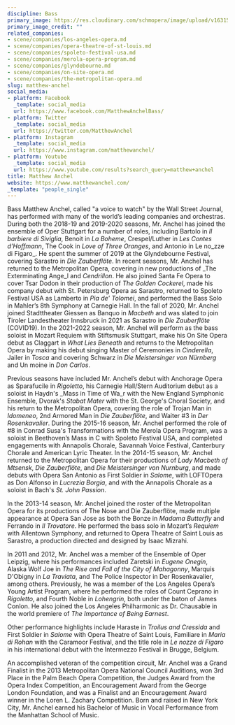 ```yaml
---
discipline: Bass
primary_image: https://res.cloudinary.com/schmopera/image/upload/v1631551637/media/2021/09/MatthewAnchel_vjsha4.jpg
primary_image_credit: ""
related_companies:
- scene/companies/los-angeles-opera.md
- scene/companies/opera-theatre-of-st-louis.md
- scene/companies/spoleto-festival-usa.md
- scene/companies/merola-opera-program.md
- scene/companies/glyndebourne.md
- scene/companies/on-site-opera.md
- scene/companies/the-metropolitan-opera.md
slug: matthew-anchel
social_media:
- platform: Facebook
  _template: social_media
  url: https://www.facebook.com/MatthewAnchelBass/
- platform: Twitter
  _template: social_media
  url: https://twitter.com/MatthewAnchel
- platform: Instagram
  _template: social_media
  url: https://www.instagram.com/matthewanchel/
- platform: Youtube
  _template: social_media
  url: https://www.youtube.com/results?search_query=matthew+anchel
title: Matthew Anchel
website: https://www.matthewanchel.com/
_template: "people_single"
---
```

Bass Matthew Anchel, called "a voice to watch" by the Wall Street Journal, has performed with many of the world’s leading companies and orchestras. During both the 2018-19 and 2019-2020 seasons, Mr. Anchel has joined the ensemble of Oper Stuttgart for a number of roles, including Bartolo in _Il barbiere di Siviglia_, Benoit in _La Boheme_, Crespel/Luther in _Les Contes d’Hoffmann_, The Cook in _Love of Three Oranges_, and Antonio in Le no_zze di Figaro_. He spent the summer of 2019 at the Glyndebourne Festival, covering Sarastro in _Die Zauberflöte_. In recent seasons, Mr. Anchel has returned to the Metropolitan Opera, covering in new productions of _The Exterminating Ange_l and _Cendrillon_. He also joined Santa Fe Opera to cover Tsar Dodon in their production of _The Golden Cockerel_, made his company debut with St. Petersburg Opera as Sarastro, returned to Spoleto Festival USA as Lamberto in _Pia de' Tolomei_, and performed the Bass Solo in Mahler’s 8th Symphony at Carnegie Hall. In the fall of 2020, Mr. Anchel joined Stadttheater Giessen as Banquo in _Macbeth_ and was slated to join Tiroler Landestheater Innsbruck in 2021 as Sarastro in _Die Zauberflöte_ (COVID19). In the 2021-2022 season, Mr. Anchel will perform as the bass soloist in Mozart Requiem with Stiftsmusik Stuttgart, make his On Site Opera debut as Claggart in _What Lies Beneath_ and returns to the Metropolitan Opera by making his debut singing Master of Ceremonies in _Cinderella_, Jailer in _Tosca_ and covering Schwarz in _Die Meistersinger von Nürnberg_ and Un moine in _Don Carlos_.

Previous seasons have included Mr. Anchel’s debut with Anchorage Opera as Sparafucile in _Rigoletto_, his Carnegie Hall/Stern Auditorium debut as a soloist in Haydn's _Mass in Time of Wa_r with the New England Symphonic Ensemble, Dvorak's _Stabat Mater_ with the St. George's Choral Society, and his return to the Metropolitan Opera, covering the role of Trojan Man in _Idomeneo_, 2nd Armored Man in _Die Zauberflöte_, and Waiter #3 in _Der Rosenkavalier_. During the 2015-16 season, Mr. Anchel performed the role of #8 in Conrad Susa's Transformations with the Merola Opera Program, was a soloist in Beethoven’s Mass in C with Spoleto Festival USA, and completed engagements with Annapolis Chorale, Savannah Voice Festival, Canterbury Chorale and American Lyric Theater. In the 2014-15 season, Mr. Anchel returned to the Metropolitan Opera for their productions of _Lady Macbeth of Mtsensk_, _Die Zauberflöte_, and _Die Meistersinger von Nurnburg_, and made debuts with Opera San Antonio as First Soldier in _Salome_, with LOFTOpera as Don Alfonso in _Lucrezia Borgia_, and with the Annapolis Chorale as a soloist in Bach's _St. John Passion_.

In the 2013-14 season, Mr. Anchel joined the roster of the Metropolitan Opera for its productions of The Nose and Die Zauberflöte, made multiple appearance at Opera San Jose as both the Bonze in _Madama Butterfly_ and Ferrando in _Il Trovatore_. He performed the bass solo in Mozart’s _Requiem_ with Allentown Symphony, and returned to Opera Theatre of Saint Louis as Sarastro, a production directed and designed by Isaac Mizrahi.

In 2011 and 2012, Mr. Anchel was a member of the Ensemble of Oper Leipzig, where his performances included Zaretski in _Eugene Onegin_, Alaska Wolf Joe in _The Rise and Fall of the City of Mahagonny_, Marquis D'Obigny in _La Traviata_, and The Police Inspector in Der Rosenkavalier, among others. Previously, he was a member of the Los Angeles Opera’s Young Artist Program, where he performed the roles of Count Ceprano in _Rigoletto_, and Fourth Noble in _Lohengrin_, both under the baton of James Conlon. He also joined the Los Angeles Philharmonic as Dr. Chausable in the world premiere of _The Importance of Being Earnest_.

Other performance highlights include Haraste in _Troilus and Cressida_ and First Soldier in _Salome_ with Opera Theatre of Saint Louis, Familiare in _Maria di Rohan_ with the Caramoor Festival, and the title role in _Le nozze di Figaro_ in his international debut with the Intermezzo Festival in Brugge, Belgium.

An accomplished veteran of the competition circuit, Mr. Anchel was a Grand Finalist in the 2013 Metropolitan Opera National Council Auditions, won 3rd Place in the Palm Beach Opera Competition, the Judges Award from the Opera Index Competition, an Encouragement Award from the George London Foundation, and was a Finalist and an Encouragement Award winner in the Loren L. Zachary Competition. Born and raised in New York City, Mr. Anchel earned his Bachelor of Music in Vocal Performance from the Manhattan School of Music.

[](https://www.stratagemartists.com/cast)